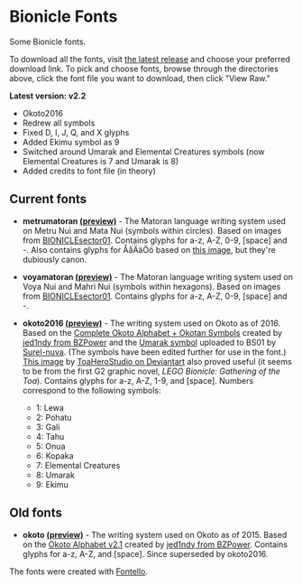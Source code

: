 Bionicle Fonts
=========

Some Bionicle fonts.

To download all the fonts, visit [the latest release](https://github.com/MtMNC/Bionicle-Fonts/releases/latest) and choose your preferred download link. To pick and choose fonts, browse through the directories above, click the font file you want to download, then click "View Raw."

__Latest version: v2.2__
 * Okoto2016
  * Redrew all symbols
  * Fixed D, I, J, Q, and X glyphs
  * Added Ekimu symbol as 9
  * Switched around Umarak and Elemental Creatures symbols (now Elemental Creatures is 7 and Umarak is 8)
  * Added credits to font file (in theory)

Current fonts
---------

* __metrumatoran [(preview)](metrumatoran/metrumatoranpreview.png)__ - The Matoran language writing system used on Metru Nui and Mata Nui (symbols within circles). Based on images from [BIONICLEsector01](http://biosector01.com/). Contains glyphs for a-z, A-Z, 0-9, [space] and -. Also contains glyphs for ÅåÄäÖö based on [this image](http://img3.wikia.nocookie.net/__cb20110206162731/bionicle/images/9/96/Scandinaviamato.jpg), but they're dubiously canon.

* __voyamatoran [(preview)](voyamatoran/voyamatoranpreview.png)__ - The Matoran language writing system used on Voya Nui and Mahri Nui (symbols within hexagons). Based on images from [BIONICLEsector01](http://biosector01.com/). Contains glyphs for a-z, A-Z, 0-9, [space] and -.

* __okoto2016 [(preview)](okoto2016/okoto2016preview.png)__ - The writing system used on Okoto as of 2016. Based on the [Complete Okoto Alphabet + Okotan Symbols](https://i.imgur.com/dEW4acD.png) created by [jed1ndy from BZPower](http://www.bzpower.com/board/user/112053-jed1ndy/) and the [Umarak symbol](http://biosector01.com/wiki/images/4/43/Umarak_Symbol.PNG) uploaded to BS01 by [Surel-nuva](http://biosector01.com/wiki/index.php/User:Surel-nuva). (The symbols have been edited further for use in the font.) [This image](https://web.archive.org/web/20161231052905/http://orig12.deviantart.net/d686/f/2016/009/a/8/okoto_language_by_toaherostudio-d9nan32.jpg) by [ToaHeroStudio on Deviantart](http://toaherostudio.deviantart.com/) also proved useful (it seems to be from the first G2 graphic novel, _LEGO Bionicle: Gathering of the Toa_). Contains glyphs for a-z, A-Z, 1-9, and [space]. Numbers correspond to the following symbols:
  * 1: Lewa
  * 2: Pohatu
  * 3: Gali
  * 4: Tahu
  * 5: Onua
  * 6: Kopaka
  * 7: Elemental Creatures
  * 8: Umarak
  * 9: Ekimu

Old fonts
---------

* __okoto [(preview)](okoto/okotopreview.png)__ - The writing system used on Okoto as of 2015. Based on the [Okoto Alphabet v2.1](http://www.bzpower.com/board/topic/19354-okoto-alphabet-revealed/?p=968313) created by [jed1ndy from BZPower](http://www.bzpower.com/board/user/112053-jed1ndy/). Contains glyphs for a-z, A-Z, and [space]. Since superseded by okoto2016.

The fonts were created with [Fontello](http://fontello.com/).
